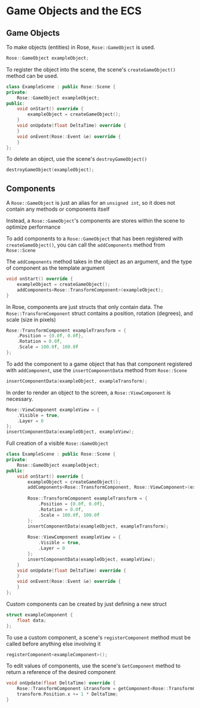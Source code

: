 # Game Objects and the ECS
## Game Objects
To make objects (entities) in Rose, ```Rose::GameObject``` is used.
```cpp
Rose::GameObject exampleObject;
```
To register the object into the scene, the scene's ```createGameObject()``` method can be used.
```cpp
class ExampleScene : public Rose::Scene {
private:
	Rose::GameObject exampleObject;
public:
	void onStart() override {
		exampleObject = createGameObject();
	}
	void onUpdate(float DeltaTime) override {
	}
	void onEvent(Rose::Event &e) override {
	}
};
```

To delete an object, use the scene's ```destroyGameObject()```
```cpp
destroyGameObject(exampleObject);
```

## Components
A ```Rose::GameObject``` is just an alias for an ```unsigned int```, so it does not contain any methods or components itself

Instead, a ```Rose::GameObject```'s components are stores within the scene to optimize performance

To add components to a ```Rose::GameObject``` that has been registered with ```createGameObject()```, you can call the ```addComponents``` method from ```Rose::Scene```

The ```addComponents``` method takes in the object as an argument, and the type of component as the template argument
```cpp
void onStart() override {
	exampleObject = createGameObject();
	addComponents<Rose::TransformComponent>(exampleObject);
}
```
In Rose, components are just structs that only contain data.
The ```Rose::TransformComponent``` struct contains a position, rotation (degrees), and scale (size in pixels)
```cpp
Rose::TransformComponent exampleTransform = {
	.Position = {0.0f, 0.0f},
	.Rotation = 0.0f,
	.Scale = 100.0f, 100.0f
};
```
To add the component to a game object that has that component registered with ```addComponent```, use the ```insertComponentData``` method from ```Rose::Scene```
```cpp
insertComponentData(exampleObject, exampleTransform);
```
In order to render an object to the screen, a ```Rose::ViewComponent``` is necessary.
```cpp
Rose::ViewComponent exampleView = {
	.Visible = true,
	.Layer = 0
};
insertComponentData(exampleObject, exampleView);
```
Full creation of a visible ```Rose::GameObject```
```cpp
class ExampleScene : public Rose::Scene {
private:
	Rose::GameObject exampleObject;
public:
	void onStart() override {
		exampleObject = createGameObject();
		addComponents<Rose::TransformComponent, Rose::ViewComponent>(exampleObject);
		
		Rose::TransformComponent exampleTransform = {
			.Position = {0.0f, 0.0f},
			.Rotation = 0.0f,
			.Scale = 100.0f, 100.0f
		};
		insertComponentData(exampleObject, exampleTransform);
		
		Rose::ViewComponent exampleView = {
			.Visible = true,
			.Layer = 0
		};
		insertComponentData(exampleObject, exampleView);
	}
	void onUpdate(float DeltaTime) override {
	}
	void onEvent(Rose::Event &e) override {
	}
};
```
Custom components can be created by just defining a new struct
```cpp
struct exampleComponent {
	float data;
};
```
To use a custom component, a scene's ```registerComponent``` method must be called before anything else involving it
```cpp
registerComponent<exampleComponent>();
```
To edit values of components, use the scene's ```GetComponent``` method to return a reference of the desired component
```cpp
void onUpdate(float DeltaTime) override {
	Rose::TransformComponent &transform = getComponent<Rose::TransformComponent>(exampleObject);
	transform.Position.x += 1 * DeltaTime;
}
```
